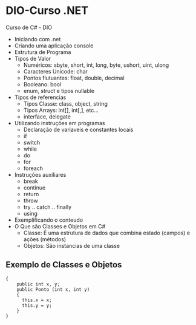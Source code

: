 # DIO-Curso .NET
Curso de C# - DIO 

 - Iniciando com .net
 - Criando uma aplicação console
 - Estrutura de Programa
 - Tipos de Valor
   - Numéricos: sbyte, short, int, long, byte, ushort, uint, ulong
   - Caracteres Unicode: char
   - Pontos flutuantes: float, double, decimal
   - Booleano: bool
   - enum, struct e tipos nullable
 - Tipos de referencias
   - Tipos Classe: class, object, string
   - Tipos Arrays: int[], int[,], etc...
   - interface, delegate 
 - Utilizando instruções em programas
   - Declaração de variaveis e constantes locais
   - if
   - switch
   - while
   - do
   - for
   - foreach
 - Instruções auxiliares
   - break  
   - continue  
   - return
   - throw
   - try .. catch .. finally
   - using  
 - Exemplificando o conteudo
 - O Que são Classes e Objetos em C#
   - Classe: É uma estrutura de dados que combina estado (campos) e ações (métodos)
   - Objetos: São instancias de uma classe
 ## Exemplo de Classes e Objetos

 ``` public class Ponto
 {
     public int x, y;
     public Ponto (int x, int y)
     {
       this.x = x;
       this.y = y;
     } 
 }  